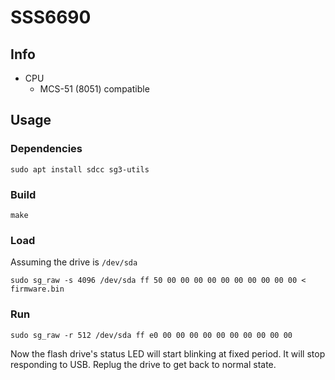 # SSS6690

## Info

- CPU
  - MCS-51 (8051) compatible

## Usage


### Dependencies
```
sudo apt install sdcc sg3-utils
```

### Build
```
make
```

### Load
Assuming the drive is `/dev/sda`
```
sudo sg_raw -s 4096 /dev/sda ff 50 00 00 00 00 00 00 00 00 00 00 < firmware.bin 
```

### Run
```
sudo sg_raw -r 512 /dev/sda ff e0 00 00 00 00 00 00 00 00 00 00 
```
Now the flash drive's status LED will start blinking at fixed period. It will stop responding to USB. Replug the drive to get back to normal state.


